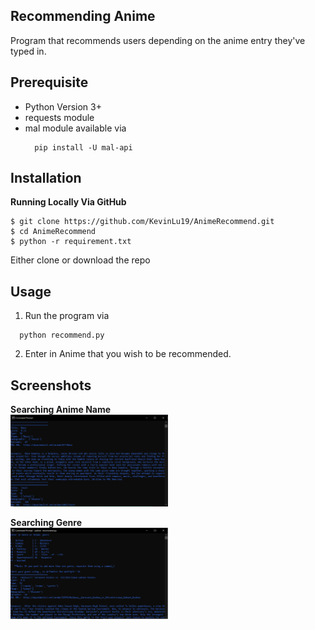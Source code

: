 ## Recommending Anime
Program that recommends users depending on the anime entry they've typed in.

## Prerequisite
* Python Version 3+
* requests module
* mal module available via
  ```
    pip install -U mal-api
  ```
  

## Installation 

**Running Locally Via GitHub**
```
$ git clone https://github.com/KevinLu19/AnimeRecommend.git
$ cd AnimeRecommend
$ python -r requirement.txt
```
Either clone or download the repo

## Usage
1. Run the program via 
```
  python recommend.py
```

2. Enter in Anime that you wish to be recommended. 

## Screenshots
**Searching Anime Name** <br />
<img src="https://raw.githubusercontent.com/KevinLu19/AnimeRecommend/master/screenshots/shot1.PNG" width=50% height=50%>

**Searching Genre** <br />
<img src="https://raw.githubusercontent.com/KevinLu19/AnimeRecommend/master/screenshots/shot2.PNG" width = 50% height=50%>
